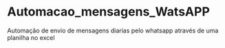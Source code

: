 # Automacao_mensagens_WatsAPP
 Automação de envio de mensagens diarias pelo whatsapp através de uma planilha no excel
